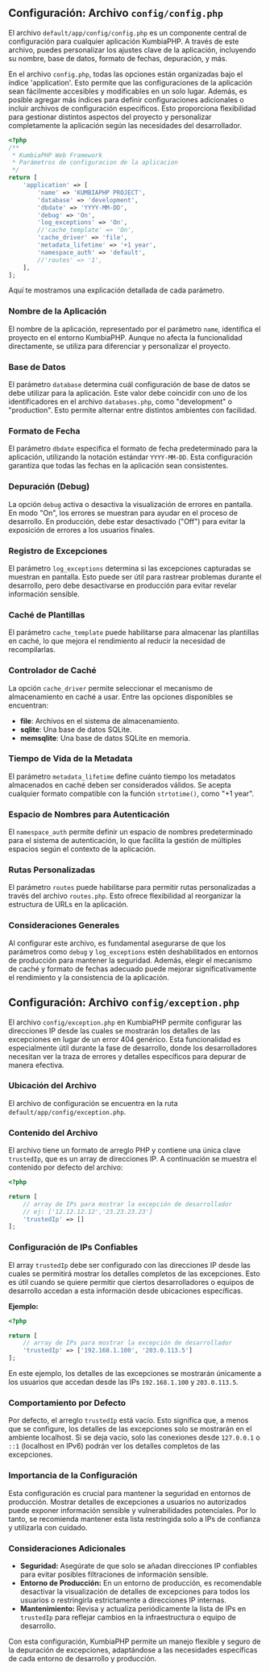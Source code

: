 ## Configuración: Archivo `config/config.php`

El archivo `default/app/config/config.php` es un componente central de configuración para cualquier aplicación KumbiaPHP.
A través de este archivo, puedes personalizar los ajustes clave de la aplicación, incluyendo su nombre, base de datos,
formato de fechas, depuración, y más.

En el archivo `config.php`, todas las opciones están organizadas bajo el índice 'application'. Esto permite que las
configuraciones de la aplicación sean fácilmente accesibles y modificables en un solo lugar. Además, es posible agregar
más índices para definir configuraciones adicionales o incluir archivos de configuración específicos. Esto proporciona
flexibilidad para gestionar distintos aspectos del proyecto y personalizar completamente la aplicación según las
necesidades del desarrollador.

```php
<?php
/**
 * KumbiaPHP Web Framework
 * Parámetros de configuracion de la aplicacion
 */
return [
    'application' => [        
        'name' => 'KUMBIAPHP PROJECT',
        'database' => 'development',
        'dbdate' => 'YYYY-MM-DD',
        'debug' => 'On',
        'log_exceptions' => 'On',
        //'cache_template' => 'On',
        'cache_driver' => 'file',
        'metadata_lifetime' => '+1 year',
        'namespace_auth' => 'default',
        //'routes' => '1',
    ],
];

```

Aquí te mostramos una explicación detallada de cada parámetro.

### Nombre de la Aplicación

El nombre de la aplicación, representado por el parámetro `name`, identifica el proyecto en el entorno KumbiaPHP. Aunque
no afecta la funcionalidad directamente, se utiliza para diferenciar y personalizar el proyecto.

### Base de Datos

El parámetro `database` determina cuál configuración de base de datos se debe utilizar para la aplicación. Este valor
debe coincidir con uno de los identificadores en el archivo `databases.php`, como "development" o "production". Esto
permite alternar entre distintos ambientes con facilidad.

### Formato de Fecha

El parámetro `dbdate` especifica el formato de fecha predeterminado para la aplicación, utilizando la notación estándar
`YYYY-MM-DD`. Esta configuración garantiza que todas las fechas en la aplicación sean consistentes.

### Depuración (Debug)

La opción `debug` activa o desactiva la visualización de errores en pantalla. En modo "On", los errores se muestran para
ayudar en el proceso de desarrollo. En producción, debe estar desactivado ("Off") para evitar la exposición de errores a
los usuarios finales.

### Registro de Excepciones

El parámetro `log_exceptions` determina si las excepciones capturadas se muestran en pantalla. Esto puede ser útil para
rastrear problemas durante el desarrollo, pero debe desactivarse en producción para evitar revelar información sensible.

### Caché de Plantillas

El parámetro `cache_template` puede habilitarse para almacenar las plantillas en caché, lo que mejora el rendimiento al
reducir la necesidad de recompilarlas.

### Controlador de Caché

La opción `cache_driver` permite seleccionar el mecanismo de almacenamiento en caché a usar. Entre las opciones
disponibles se encuentran:
- **file**: Archivos en el sistema de almacenamiento.
- **sqlite**: Una base de datos SQLite.
- **memsqlite**: Una base de datos SQLite en memoria.

### Tiempo de Vida de la Metadata

El parámetro `metadata_lifetime` define cuánto tiempo los metadatos almacenados en caché deben ser considerados válidos.
Se acepta cualquier formato compatible con la función `strtotime()`, como "+1 year".

### Espacio de Nombres para Autenticación

El `namespace_auth` permite definir un espacio de nombres predeterminado para el sistema de autenticación, lo que
facilita la gestión de múltiples espacios según el contexto de la aplicación.

### Rutas Personalizadas

El parámetro `routes` puede habilitarse para permitir rutas personalizadas a través del archivo `routes.php`. Esto
ofrece flexibilidad al reorganizar la estructura de URLs en la aplicación.

### Consideraciones Generales

Al configurar este archivo, es fundamental asegurarse de que los parámetros como `debug` y `log_exceptions` estén
deshabilitados en entornos de producción para mantener la seguridad. Además, elegir el mecanismo de caché y formato de
fechas adecuado puede mejorar significativamente el rendimiento y la consistencia de la aplicación.

## Configuración: Archivo `config/exception.php`

El archivo `config/exception.php` en KumbiaPHP permite configurar las direcciones IP desde las cuales se mostrarán los
detalles de las excepciones en lugar de un error 404 genérico. Esta funcionalidad es especialmente útil durante la fase
de desarrollo, donde los desarrolladores necesitan ver la traza de errores y detalles específicos para depurar de manera
efectiva.

### Ubicación del Archivo
El archivo de configuración se encuentra en la ruta `default/app/config/exception.php`.

### Contenido del Archivo
El archivo tiene un formato de arreglo PHP y contiene una única clave `trustedIp`, que es un array de direcciones IP. A
continuación se muestra el contenido por defecto del archivo:

```php
<?php

return [
    // array de IPs para mostrar la excepción de desarrollador 
    // ej: ['12.12.12.12','23.23.23.23']
    'trustedIp' => []
];
```

### Configuración de IPs Confiables
El array `trustedIp` debe ser configurado con las direcciones IP desde las cuales se permitirá mostrar los detalles
completos de las excepciones. Esto es útil cuando se quiere permitir que ciertos desarrolladores o equipos de desarrollo
accedan a esta información desde ubicaciones específicas.

**Ejemplo:**
```php
<?php

return [
    // array de IPs para mostrar la excepción de desarrollador 
    'trustedIp' => ['192.168.1.100', '203.0.113.5']
];
```
En este ejemplo, los detalles de las excepciones se mostrarán únicamente a los usuarios que accedan desde las IPs
`192.168.1.100` y `203.0.113.5`.

### Comportamiento por Defecto
Por defecto, el arreglo `trustedIp` está vacío. Esto significa que, a menos que se configure, los detalles de las
excepciones solo se mostrarán en el ambiente localhost. Si se deja vacío, solo las conexiones desde `127.0.0.1` o `::1`
(localhost en IPv6) podrán ver los detalles completos de las excepciones.

### Importancia de la Configuración
Esta configuración es crucial para mantener la seguridad en entornos de producción. Mostrar detalles de excepciones a
usuarios no autorizados puede exponer información sensible y vulnerabilidades potenciales. Por lo tanto, se recomienda mantener esta lista restringida solo a IPs de confianza y utilizarla con cuidado.

### Consideraciones Adicionales
- **Seguridad:** Asegúrate de que solo se añadan direcciones IP confiables para evitar posibles filtraciones de
  información sensible.
- **Entorno de Producción:** En un entorno de producción, es recomendable desactivar la visualización de detalles de
  excepciones para todos los usuarios o restringirla estrictamente a direcciones IP internas.
- **Mantenimiento:** Revisa y actualiza periódicamente la lista de IPs en `trustedIp` para reflejar cambios en la
  infraestructura o equipo de desarrollo.

Con esta configuración, KumbiaPHP permite un manejo flexible y seguro de la depuración de excepciones, adaptándose a las
necesidades específicas de cada entorno de desarrollo y producción.
